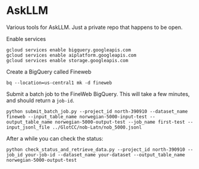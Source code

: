 # AskLLM
Various tools for AskLLM. Just a private repo that happens to be open.


Enable services
```
gcloud services enable bigquery.googleapis.com
gcloud services enable aiplatform.googleapis.com
gcloud services enable storage.googleapis.com
````

Create a BigQuery called Fineweb
```
bq --location=us-central1 mk -d fineweb
```

Submit a batch job to the FineWeb BigQuery. This will take a few minutes, and should return a `job-id`.
```
python submit_batch_job.py --project_id north-390910 --dataset_name fineweb --input_table_name norwegian-5000-input-test --output_table_name norwegian-5000-output-test --job_name first-test --input_jsonl_file ../GlotCC/nob-Latn/nob_5000.jsonl
```

After a while you can check the status:
```
python check_status_and_retrieve_data.py --project_id north-390910 --job_id your-job-id --dataset_name your-dataset --output_table_name norwegian-5000-output-test
```

